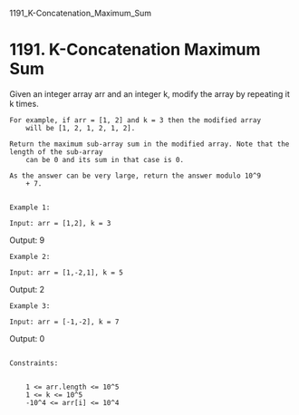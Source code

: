 1191_K-Concatenation_Maximum_Sum
# 1191. K-Concatenation Maximum Sum

Given an integer array arr and an integer k, modify the array
        by repeating it k times.

    For example, if arr = [1, 2] and k = 3 then the modified array
        will be [1, 2, 1, 2, 1, 2].

    Return the maximum sub-array sum in the modified array. Note that the length of the sub-array
        can be 0 and its sum in that case is 0.

    As the answer can be very large, return the answer modulo 10^9
        + 7.

     
    Example 1:

    Input: arr = [1,2], k = 3
Output: 9

    Example 2:

    Input: arr = [1,-2,1], k = 5
Output: 2

    Example 3:

    Input: arr = [-1,-2], k = 7
Output: 0

     
    Constraints:

    
        1 <= arr.length <= 10^5
        1 <= k <= 10^5
        -10^4 <= arr[i] <= 10^4
